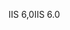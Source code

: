 <span data-ttu-id="9a6cd-101">IIS 6,0</span><span class="sxs-lookup"><span data-stu-id="9a6cd-101">IIS 6.0</span></span>